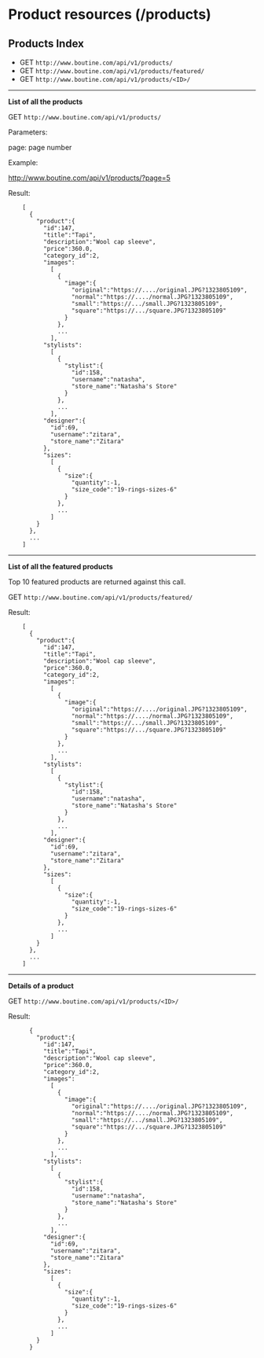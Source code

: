 # Product resources (/products)

## Products Index
* GET `http://www.boutine.com/api/v1/products/`
* GET `http://www.boutine.com/api/v1/products/featured/`
* GET `http://www.boutine.com/api/v1/products/<ID>/`

---

**List of all the products**

GET `http://www.boutine.com/api/v1/products/`

Parameters:

  page: page number

Example:

  http://www.boutine.com/api/v1/products/?page=5

Result:

        [
          {
            "product":{
              "id":147,
              "title":"Tapi",
              "description":"Wool cap sleeve",
              "price":360.0,
              "category_id":2,
              "images":
                [
                  {
                    "image":{
                      "original":"https://..../original.JPG?1323805109",
                      "normal":"https://..../normal.JPG?1323805109",
                      "small":"https://.../small.JPG?1323805109",
                      "square":"https://.../square.JPG?1323805109"
                    }
                  },
                  ...
                ],
              "stylists":
                [
                  {
                    "stylist":{
                      "id":158,
                      "username":"natasha",
                      "store_name":"Natasha's Store"
                    }
                  },
                  ...
                ],
              "designer":{
                "id":69,
                "username":"zitara",
                "store_name":"Zitara"
              },
              "sizes":
                [
                  {
                    "size":{
                      "quantity":-1,
                      "size_code":"19-rings-sizes-6"
                    }
                  },
                  ...
                ]
            }
          },
          ...
        ]

---


**List of all the featured products**

Top 10 featured products are returned against this call.

GET `http://www.boutine.com/api/v1/products/featured/`

Result:

        [
          {
            "product":{
              "id":147,
              "title":"Tapi",
              "description":"Wool cap sleeve",
              "price":360.0,
              "category_id":2,
              "images":
                [
                  {
                    "image":{
                      "original":"https://..../original.JPG?1323805109",
                      "normal":"https://..../normal.JPG?1323805109",
                      "small":"https://.../small.JPG?1323805109",
                      "square":"https://.../square.JPG?1323805109"
                    }
                  },
                  ...
                ],
              "stylists":
                [
                  {
                    "stylist":{
                      "id":158,
                      "username":"natasha",
                      "store_name":"Natasha's Store"
                    }
                  },
                  ...
                ],
              "designer":{
                "id":69,
                "username":"zitara",
                "store_name":"Zitara"
              },
              "sizes":
                [
                  {
                    "size":{
                      "quantity":-1,
                      "size_code":"19-rings-sizes-6"
                    }
                  },
                  ...
                ]
            }
          },
          ...
        ]

---

**Details of a product**


GET `http://www.boutine.com/api/v1/products/<ID>/`

Result:

          {
            "product":{
              "id":147,
              "title":"Tapi",
              "description":"Wool cap sleeve",
              "price":360.0,
              "category_id":2,
              "images":
                [
                  {
                    "image":{
                      "original":"https://..../original.JPG?1323805109",
                      "normal":"https://..../normal.JPG?1323805109",
                      "small":"https://.../small.JPG?1323805109",
                      "square":"https://.../square.JPG?1323805109"
                    }
                  },
                  ...
                ],
              "stylists":
                [
                  {
                    "stylist":{
                      "id":158,
                      "username":"natasha",
                      "store_name":"Natasha's Store"
                    }
                  },
                  ...
                ],
              "designer":{
                "id":69,
                "username":"zitara",
                "store_name":"Zitara"
              },
              "sizes":
                [
                  {
                    "size":{
                      "quantity":-1,
                      "size_code":"19-rings-sizes-6"
                    }
                  },
                  ...
                ]
            }
          }
